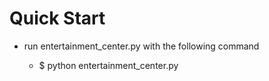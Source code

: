 # Quick Start
* run entertainment_center.py with the following command

  * $ python entertainment_center.py